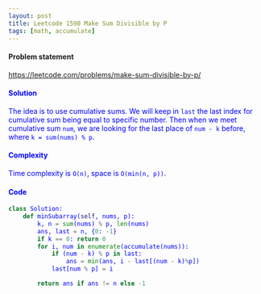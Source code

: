 ```yaml
---
layout: post
title: Leetcode 1590 Make Sum Divisible by P
tags: [math, accumulate]
---
```


#### Problem statement

<a href="https://leetcode.com/problems/make-sum-divisible-by-p/"> <font color = blue>https://leetcode.com/problems/make-sum-divisible-by-p/

#### Solution
The idea is to use cumulative sums. We will keep in `last` the last index for cumulative sum being equal to specific number. Then when we meet cumulative sum `num`, we are looking for the last place of `num - k` before, where `k = sum(nums) % p`.

#### Complexity
Time complexity is `O(n)`, space is `O(min(n, p))`.

#### Code
```python
class Solution:
    def minSubarray(self, nums, p):
        k, n = sum(nums) % p, len(nums)
        ans, last = n, {0: -1}
        if k == 0: return 0
        for i, num in enumerate(accumulate(nums)):
            if (num - k) % p in last:
                ans = min(ans, i - last[(num - k)%p])
            last[num % p] = i

        return ans if ans != n else -1
```